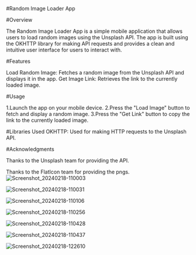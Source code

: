 #Random Image Loader App

#Overview

The Random Image Loader App is a simple mobile application that allows users to load random images using the Unsplash API. The app is built using the OKHTTP library for making API requests and provides a clean and intuitive user interface for users to interact with.

#Features

Load Random Image: Fetches a random image from the Unsplash API and displays it in the app.
Get Image Link: Retrieves the link to the currently loaded image.

#Usage

1.Launch the app on your mobile device.
2.Press the "Load Image" button to fetch and display a random image.
3.Press the "Get Link" button to copy the link to the currently loaded image.

#Libraries Used
OKHTTP: Used for making HTTP requests to the Unsplash API.

#Acknowledgments

Thanks to the Unsplash team for providing the API.

Thanks to the FlatIcon team for providing the pngs.
![Screenshot_20240218-110003](https://github.com/AnkurKushwaha23/Android-demo1/assets/157258878/c01dc3f4-57f6-403d-90a2-a62340725e1f)

![Screenshot_20240218-110031](https://github.com/AnkurKushwaha23/Android-demo1/assets/157258878/d7a10a37-2546-4996-aedd-3df127f3ce7c)

![Screenshot_20240218-110106](https://github.com/AnkurKushwaha23/Android-demo1/assets/157258878/2178f4a1-e979-4cdd-9300-dae15aca5ab6)

![Screenshot_20240218-110256](https://github.com/AnkurKushwaha23/Android-demo1/assets/157258878/c30fa4cb-c4de-49d2-9572-a88519d94cd5)

![Screenshot_20240218-110428](https://github.com/AnkurKushwaha23/Android-demo1/assets/157258878/fe89787c-4dc4-4835-bfc5-83197e19fcda)

![Screenshot_20240218-110437](https://github.com/AnkurKushwaha23/Android-demo1/assets/157258878/7905a53a-fcc2-47e7-bcd2-0218b617954f)

![Screenshot_20240218-122610](https://github.com/AnkurKushwaha23/Android-demo1/assets/157258878/6081ce4b-f6d1-4e35-9ee4-3bc8667d2ed7)

